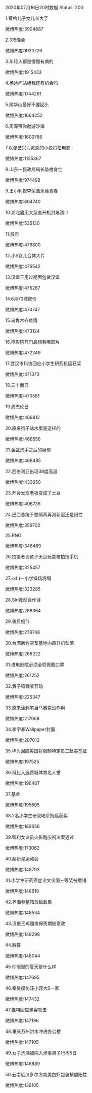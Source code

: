 2020年07月16日20时数据
Status: 200

1.曹格儿子女儿长大了

微博热度:3904687

2.315晚会

微博热度:1920726

3.年轻人都是慢慢有病的

微博热度:1915433

4.杨迪问站姐我还有机会吗

微博热度:1744261

5.爬华山最好不要回头

微博热度:1664252

6.周深带你遨游沙海

微博热度:1600786

7.以张艺兴为灵感的小说将拍电影

微博热度:1135367

8.山东一民政局局长坠楼身亡

微博热度:974498

9.王小利祝李荣浩永葆青春

微博热度:604740

10.湖北启用大型直升机封堵溃口

微博热度:535130

11.股市

微博热度:476800

12.小S女儿合体大片

微博热度:476542

13.汉堡王用过期面包做汉堡

微博热度:475287

14.6月70城房价

微博热度:474747

15.乌鲁木齐疫情

微博热度:473124

16.电影院开门最想看哪部片

微博热度:472249

17.武汉市科协回应小学生研究抗癌获奖

微博热度:471370

18.三十而已

微博热度:470581

19.周杰伦日

微博热度:469812

20.原来狗子站水里是这样的

微博热度:468556

21.金盆洗手之后的吴邪

微博热度:468485

22.西伯利亚出现38度高温

微博热度:433650

23.开会发现老板变成了土豆

微博热度:406736

24.巴西总统不想隔离再测新冠还是阳性

微博热度:359700

25.RNG

微博热度:346469

26.拍摄者谈孩子天台玩耍被拍抢手机

微博热度:325457

27.四川一小学操场坍塌

微博热度:323285

28.Siri竟然会作诗

微博热度:288364

29.重启细节

微博热度:278748

30.台湾新竹空军基地内直升机坠落

微博热度:266222

31.进电影院必须全程佩戴口罩

微博热度:261252

32.黄子韬戳爷互动

微博热度:225347

33.原来涂鸦笔当马赛克没作用

微博热度:217068

34.李宇春Wallpaper封面

微博热度:207012

35.华为回应美国将限制特定员工赴美签证

微博热度:197525

36.科比入选费城体育名人堂

微博热度:196407

37.基金

微博热度:195605

38.2名小学生研究喝茶抗癌获奖

微博热度:189656

39.智利女议员火影跑庆祝法案通过

微博热度:173062

40.超新星运动会

微博热度:148793

41.小学生研究癌症论文全国三等奖被撤销

微博热度:148619

42.养海参整箱放敌敌畏

微博热度:148534

43.汉堡王鸡腿排保质期随意改

微博热度:148298

44.胜算

微博热度:148044

45.你眼里的夏天是什么样

微博热度:147695

46.秦昊模仿汪小菲大S一家

微博热度:147432

47.推特回应黑客攻击

微博热度:147196

48.重庆万州洪水冲进办公楼

微博热度:147105

49.女子洗澡被闯入涉事男子行拘5日

微博热度:146889

50.云南厄瓜多尔冻南美白虾包装核酸阳性

微博热度:136105

